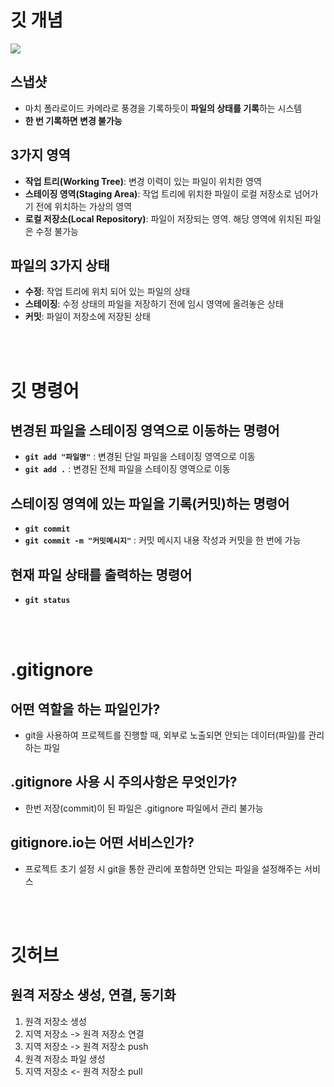 # 깃 개념

![](https://encrypted-tbn0.gstatic.com/images?q=tbn:ANd9GcT2aRJR6dWUGsjhkUzKkGp-3787npBEJcJblg&s)

## 스냅샷
- 마치 폴라로이드 카메라로 풍경을 기록하듯이 **파일의 상태를 기록**하는 시스템
- **한 번 기록하면 변경 불가능**

## 3가지 영역
- **작업 트리(Working Tree)**: 변경 이력이 있는 파일이 위치한 영역
- **스테이징 영역(Staging Area)**: 작업 트리에 위치한 파일이 로컬 저장소로 넘어가기 전에 위치하는 가상의 영역
- **로컬 저장소(Local Repository)**: 파일이 저장되는 영역. 해당 영역에 위치된 파일은 수정 불가능

## 파일의 3가지 상태
- **수정**: 작업 트리에 위치 되어 있는 파일의 상태
- **스테이징**: 수정 상태의 파일을 저장하기 전에 임시 영역에 올려놓은 상태
- **커밋**: 파일이 저장소에 저장된 상태

<br>
<br>

# 깃 명령어

## 변경된 파일을 스테이징 영역으로 이동하는 명령어
- **`git add "파일명"`** : 변경된 단일 파일을 스테이징 영역으로 이동
- **`git add .`** : 변경된 전체 파일을 스테이징 영역으로 이동
## 스테이징 영역에 있는 파일을 기록(커밋)하는 명령어
- **`git commit`**
- **`git commit -m "커밋메시지"`** : 커밋 메시지 내용 작성과 커밋을 한 번에 가능
## 현재 파일 상태를 출력하는 명령어
- **`git status`**

<br>
<br>

# .gitignore

## 어떤 역할을 하는 파일인가?
- git을 사용하여 프로젝트를 진행할 때, 외부로 노출되면 안되는 데이터(파일)를 관리하는 파일
## .gitignore 사용 시 주의사항은 무엇인가?
- 한번 저장(commit)이 된 파일은 .gitignore 파일에서 관리 불가능
## gitignore.io는 어떤 서비스인가?
- 프로젝트 초기 설정 시 git을 통한 관리에 포함하면 안되는 파일을 설정해주는 서비스

<br>
<br>

# 깃허브
## 원격 저장소 생성, 연결, 동기화
1. 원격 저장소 생성
2. 지역 저장소 -> 원격 저장소 연결
3. 지역 저장소 -> 원격 저장소 push
4. 원격 저장소 파일 생성
5. 지역 저장소 <- 원격 저장소 pull

